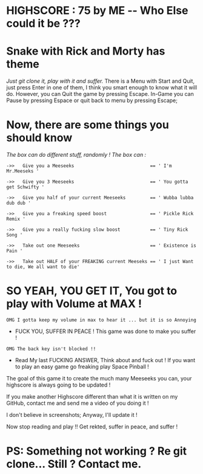 # HIGHSCORE : 75 by ME -- Who Else could it be ??? #


# Snake with Rick and Morty has theme #

*Just git clone it, play with it and suffer.*
There is a Menu with Start and Quit, just press Enter in one of them, I think you smart enough to know what it will do.
However, you can Quit the game by pressing Escape.
In-Game you can Pause by pressing Espace or quit back to menu by pressing Escape;

# Now, there are some things you should know #

*The box can do different stuff, randomly !
The box can :*

`->>   Give you a Meeseeks                            == ' I'm Mr.Meeseks '`

`->>   Give you 3 Meeseeks                            == ' You gotta get Schwifty '`

`->>   Give you half of your current Meeseeks         == ' Wubba lubba dub dub '`

`->>   Give you a freaking speed boost                == ' Pickle Rick Remix '`

`->>   Give you a really fucking slow boost           == ' Tiny Rick Song '`

`->>   Take out one Meeseeks                          == ' Existence is Pain '`

`->>   Take out HALF of your FREAKING current Meeseks == ' I just Want to die, We all want to die'`


# SO YEAH, YOU GET IT, You got to play with Volume at MAX ! #

`OMG I gotta keep my volume in max to hear it ... but it is so Annoying`

* FUCK YOU, SUFFER IN PEACE ! This game was done to make you suffer !

`OMG The back key isn't blocked !!`

* Read My last FUCKING ANSWER, Think about and fuck out ! If you want to play an easy game go freaking play Space Pinball !

The goal of this game it to create the much many Meeseeks you can, your highscore is always going to be updated !

If you make another Highscore different than what it is written on my GitHub,
contact me and send me a video of you doing it !

I don't believe in screenshots; Anyway, I'll update it !

Now stop reading and play !! Get rekted, suffer in peace, and suffer !

# PS: Something not working ? Re git clone... Still ? Contact me. #
